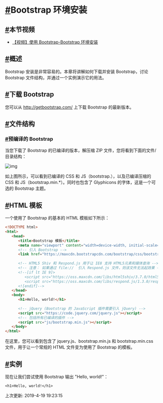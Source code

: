 # [#](https://funtl.com/zh/bootstrap/Bootstrap-环境安装.html#bootstrap-环境安装)Bootstrap 环境安装

## [#](https://funtl.com/zh/bootstrap/Bootstrap-环境安装.html#本节视频)本节视频

- [【视频】使用 Bootstrap-Bootstrap 环境安装](https://www.bilibili.com/video/av24482476/)

## [#](https://funtl.com/zh/bootstrap/Bootstrap-环境安装.html#概述)概述

Bootstrap 安装是非常容易的。本章将讲解如何下载并安装 Bootstrap，讨论 Bootstrap 文件结构，并通过一个实例演示它的用法。

## [#](https://funtl.com/zh/bootstrap/Bootstrap-环境安装.html#下载-bootstrap)下载 Bootstrap

您可以从 http://getbootstrap.com/ 上下载 Bootstrap 的最新版本。

## [#](https://funtl.com/zh/bootstrap/Bootstrap-环境安装.html#文件结构)文件结构

### [#](https://funtl.com/zh/bootstrap/Bootstrap-环境安装.html#预编译的-bootstrap)预编译的 Bootstrap

当您下载了 Bootstrap 的已编译的版本，解压缩 ZIP 文件，您将看到下面的文件/目录结构：

![img](https://funtl.com/assets/Lusifer1526581943.png)

如上图所示，可以看到已编译的 CSS 和 JS（bootstrap.），以及已编译压缩的 CSS 和 JS（bootstrap.min.*）。同时也包含了 Glyphicons 的字体，这是一个可选的 Bootstrap 主题。

## [#](https://funtl.com/zh/bootstrap/Bootstrap-环境安装.html#html-模板)HTML 模板

一个使用了 Bootstrap 的基本的 HTML 模板如下所示：

```html
<!DOCTYPE html>
<html>
   <head>
      <title>Bootstrap 模板</title>
      <meta name="viewport" content="width=device-width, initial-scale=1.0">
      <!-- 引入 Bootstrap -->
      <link href="https://maxcdn.bootstrapcdn.com/bootstrap/css/bootstrap.min.css" rel="stylesheet">
 
      <!-- HTML5 Shiv 和 Respond.js 用于让 IE8 支持 HTML5元素和媒体查询 -->
      <!-- 注意： 如果通过 file://  引入 Respond.js 文件，则该文件无法起效果 -->
      <!--[if lt IE 9]>
         <script src="https://oss.maxcdn.com/libs/html5shiv/3.7.0/html5shiv.js"></script>
         <script src="https://oss.maxcdn.com/libs/respond.js/1.3.0/respond.min.js"></script>
      <![endif]-->
   </head>
   <body>
      <h1>Hello, world!</h1>
 
      <!-- jQuery (Bootstrap 的 JavaScript 插件需要引入 jQuery) -->
      <script src="https://code.jquery.com/jquery.js"></script>
      <!-- 包括所有已编译的插件 -->
      <script src="js/bootstrap.min.js"></script>
   </body>
</html>
```

在这里，您可以看到包含了 jquery.js、bootstrap.min.js 和 bootstrap.min.css 文件，用于让一个常规的 HTML 文件变为使用了 Bootstrap 的模板。

## [#](https://funtl.com/zh/bootstrap/Bootstrap-环境安装.html#实例)实例

现在让我们尝试使用 Bootstrap 输出 "Hello, world!"：

```text
<h1>Hello, world!</h1>
```

上次更新: 2019-4-19 19:23:15